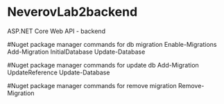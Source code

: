 # NeverovLab2backend
ASP.NET Core Web API - backend

#Nuget package manager commands for db migration
Enable-Migrations
Add-Migration InitialDatabase
Update-Database

#Nuget package manager commands for update db
Add-Migration UpdateReference
Update-Database

#Nuget package manager commands for remove migration
Remove-Migration
